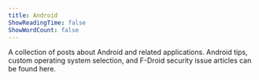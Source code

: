 ```yaml
---
title: Android
ShowReadingTime: false
ShowWordCount: false
---
```


A collection of posts about Android and related applications. Android tips, custom operating system selection, and F-Droid security issue articles can be found here.